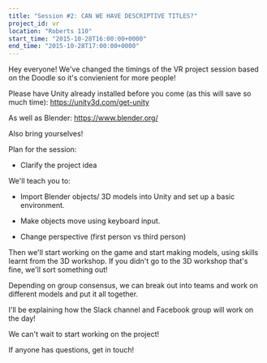 ```yaml
---
title: "Session #2: CAN WE HAVE DESCRIPTIVE TITLES?"
project_id: vr
location: "Roberts 110"
start_time: "2015-10-28T16:00:00+0000"
end_time: "2015-10-28T17:00:00+0000"
---
```


Hey everyone! We've changed the timings of the VR project session based on the Doodle so it's convienient for more people!

Please have Unity already installed before you come (as this will save so much time): <https://unity3d.com/get-unity>

As well as Blender: <https://www.blender.org/>

Also bring yourselves!

Plan for the session:

* Clarify the project idea

We'll teach you to:

* Import Blender objects/ 3D models into Unity and set up a basic environment.

* Make objects move using keyboard input.

* Change perspective (first person vs third person)

Then we'll start working on the game and start making models, using skills learnt from the 3D workshop. If you didn't go to the 3D workshop that's fine, we'll sort something out!

Depending on group consensus, we can break out into teams and work on different models and put it all together.

I'll be explaining how the Slack channel and Facebook group will work on the day!

We can't wait to start working on the project!

If anyone has questions, get in touch!
